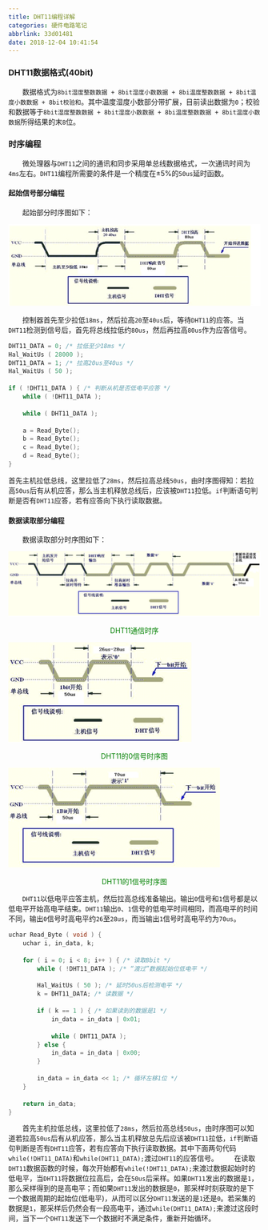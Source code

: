 ```yaml
---
title: DHT11编程详解
categories: 硬件电路笔记
abbrlink: 33d01481
date: 2018-12-04 10:41:54
---
```

### DHT11数据格式(40bit)

&emsp;&emsp;数据格式为`8bit湿度整数数据 + 8bit湿度小数数据 + 8bi温度整数数据 + 8bit温度小数数据 + 8bit校验和`。其中温度湿度小数部分带扩展，目前读出数据为`0`；校验和数据等于`8bit湿度整数数据 + 8bit湿度小数数据 + 8bi温度整数数据 + 8bit温度小数数据`所得结果的末`8`位。<!--more-->

### 时序编程

&emsp;&emsp;微处理器与`DHT11`之间的通讯和同步采用单总线数据格式，一次通讯时间为`4ms`左右。`DHT11`编程所需要的条件是一个精度在$\pm 5 \%$的`50us`延时函数。

#### 起始信号部分编程

&emsp;&emsp;起始部分时序图如下：

<img src="./DHT11编程详解/1.jpg">

&emsp;&emsp;控制器首先至少拉低`18ms`，然后拉高`20`至`40us`后，等待`DHT11`的应答。当`DHT11`检测到信号后，首先将总线拉低约`80us`，然后再拉高`80us`作为应答信号。

``` cpp
DHT11_DATA = 0; /* 拉低至少18ms */
Hal_WaitUs ( 28000 );
DHT11_DATA = 1; /* 拉高20us至40us */
Hal_WaitUs ( 50 );

if ( !DHT11_DATA ) { /* 判断从机是否低电平应答 */
    while ( !DHT11_DATA );

    while ( DHT11_DATA );

    a = Read_Byte();
    b = Read_Byte();
    c = Read_Byte();
    d = Read_Byte();
}
```

首先主机拉低总线，这里拉低了`28ms`，然后拉高总线`50us`，由时序图得知：若拉高`50us`后有从机应答，那么当主机释放总线后，应该被`DHT11`拉低。`if`判断语句判断是否有`DHT11`应答，若有应答向下执行读取数据。

#### 数据读取部分编程

&emsp;&emsp;数据读取部分时序图如下：

<img src="./DHT11编程详解/2.png">

<p align="center" style="color:green">DHT11通信时序</p>

<img src="./DHT11编程详解/3.png" height="200" width="366">

<p align="center" style="color:green">DHT11的0信号时序图</p>

<img src="./DHT11编程详解/4.png" height="200" width="423">

<p align="center" style="color:green">DHT11的1信号时序图</p>

&emsp;&emsp;`DHT11`以低电平应答主机，然后拉高总线准备输出。输出`0`信号和`1`信号都是以低电平开始高电平结束。`DHT11`输出`0`、`1`信号的低电平时间相同，而高电平的时间不同，输出`0`信号时高电平约`26`至`28us`，而当输出`1`信号时高电平约为`70us`。

``` cpp
uchar Read_Byte ( void ) {
    uchar i, in_data, k;

    for ( i = 0; i < 8; i++ ) { /* 读取8bit */
        while ( !DHT11_DATA ); /* “渡过”数据起始位低电平 */

        Hal_WaitUs ( 50 ); /* 延时50us后检测电平 */
        k = DHT11_DATA; /* 读数据 */

        if ( k == 1 ) { /* 如果读到的数据是1 */
            in_data = in_data | 0x01;

            while ( DHT11_DATA );
        } else {
            in_data = in_data | 0x00;
        }

        in_data = in_data << 1; /* 循环左移1位 */
    }

    return in_data;
}
```

&emsp;&emsp;首先主机拉低总线，这里拉低了`28ms`，然后拉高总线`50us`，由时序图可以知道若拉高`50us`后有从机应答，那么当主机释放总先后应该被`DHT11`拉低，`if`判断语句判断是否有`DHT11`应答，若有应答向下执行读取数据。其中下面两句代码`while(!DHT11_DATA)`和`while(DHT11_DATA);`渡过`DHT11`的应答信号。
&emsp;&emsp;在读取`DHT11`数据函数的时候，每次开始都有`while(!DHT11_DATA);`来渡过数据起始时的低电平，当`DHT11`将数据位拉高后，会在`50us`后采样。如果`DHT11`发出的数据是`1`，那么采样得到的是高电平；而如果`DHT11`发出的数据是`0`，那采样时刻获取的是下一个数据周期的起始位(低电平)，从而可以区分`DHT11`发送的是`1`还是`0`。若采集的数据是`1`，那采样后仍然会有一段高电平，通过`while(DHT11_DATA);`来渡过这段时间，当下一个`DHT11`发送下一个数据时不满足条件，重新开始循环。